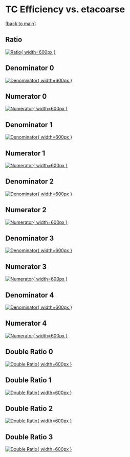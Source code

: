# TC Efficiency vs. etacoarse

[[back to main](./)]



## Ratio

[![Ratio](../mtv/var/TC_base_11_-1_eff_etacoarse.png){ width=600px }](../mtv/var/TC_base_11_-1_eff_etacoarse.pdf)

## Denominator 0

[![Denominator](../mtv/den/TC_base_11_-1_eff_etacoarse_den0.png){ width=600px }](../mtv/den/TC_base_11_-1_eff_etacoarse_den0.pdf)

## Numerator 0

[![Numerator](../mtv/num/TC_base_11_-1_eff_etacoarse_num0.png){ width=600px }](../mtv/num/TC_base_11_-1_eff_etacoarse_num0.pdf)

## Denominator 1

[![Denominator](../mtv/den/TC_base_11_-1_eff_etacoarse_den1.png){ width=600px }](../mtv/den/TC_base_11_-1_eff_etacoarse_den1.pdf)

## Numerator 1

[![Numerator](../mtv/num/TC_base_11_-1_eff_etacoarse_num1.png){ width=600px }](../mtv/num/TC_base_11_-1_eff_etacoarse_num1.pdf)

## Denominator 2

[![Denominator](../mtv/den/TC_base_11_-1_eff_etacoarse_den2.png){ width=600px }](../mtv/den/TC_base_11_-1_eff_etacoarse_den2.pdf)

## Numerator 2

[![Numerator](../mtv/num/TC_base_11_-1_eff_etacoarse_num2.png){ width=600px }](../mtv/num/TC_base_11_-1_eff_etacoarse_num2.pdf)

## Denominator 3

[![Denominator](../mtv/den/TC_base_11_-1_eff_etacoarse_den3.png){ width=600px }](../mtv/den/TC_base_11_-1_eff_etacoarse_den3.pdf)

## Numerator 3

[![Numerator](../mtv/num/TC_base_11_-1_eff_etacoarse_num3.png){ width=600px }](../mtv/num/TC_base_11_-1_eff_etacoarse_num3.pdf)

## Denominator 4

[![Denominator](../mtv/den/TC_base_11_-1_eff_etacoarse_den4.png){ width=600px }](../mtv/den/TC_base_11_-1_eff_etacoarse_den4.pdf)

## Numerator 4

[![Numerator](../mtv/num/TC_base_11_-1_eff_etacoarse_num4.png){ width=600px }](../mtv/num/TC_base_11_-1_eff_etacoarse_num4.pdf)

## Double Ratio 0

[![Double Ratio](../mtv/ratio/TC_base_11_-1_eff_etacoarse_ratio0.png){ width=600px }](../mtv/ratio/TC_base_11_-1_eff_etacoarse_ratio0.pdf)

## Double Ratio 1

[![Double Ratio](../mtv/ratio/TC_base_11_-1_eff_etacoarse_ratio1.png){ width=600px }](../mtv/ratio/TC_base_11_-1_eff_etacoarse_ratio1.pdf)

## Double Ratio 2

[![Double Ratio](../mtv/ratio/TC_base_11_-1_eff_etacoarse_ratio2.png){ width=600px }](../mtv/ratio/TC_base_11_-1_eff_etacoarse_ratio2.pdf)

## Double Ratio 3

[![Double Ratio](../mtv/ratio/TC_base_11_-1_eff_etacoarse_ratio3.png){ width=600px }](../mtv/ratio/TC_base_11_-1_eff_etacoarse_ratio3.pdf)

